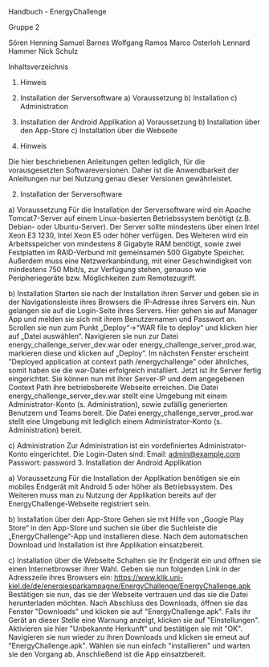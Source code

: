Handbuch - EnergyChallenge

Gruppe 2

Sören Henning
Samuel Barnes
Wolfgang Ramos
Marco Osterloh
Lennard Hammer
Nick Schulz

Inhaltsverzeichnis

1. Hinweis
2. Installation der Serversoftware
a) Voraussetzung
b) Installation
c) Administration
3. Installation der Android Applikation
a) Voraussetzung
b) Installation über den App-Store
c) Installation über die Webseite

1. Hinweis

Die hier beschriebenen Anleitungen gelten lediglich, für die vorausgesetzten Softwareversionen. Daher ist die Anwendbarkeit der Anleitungen nur bei Nutzung genau dieser Versionen gewährleistet.


2. Installation der Serversoftware

a) Voraussetzung
Für die Installation der Serversoftware wird ein Apache Tomcat7-Server auf einem Linux-basierten Betriebssystem benötigt (z.B. Debian- oder Ubuntu-Server). Der Server sollte mindestens über einen Intel Xeon E3 1230, Intel Xeon E5 oder höher verfügen. Des Weiteren wird ein Arbeitsspeicher von mindestens 8 Gigabyte RAM benötigt, sowie zwei Festplatten im RAID-Verbund mit gemeinsamen 500 Gigabyte Speicher. Außerdem muss eine Netzwerkanbindung, mit einer Geschwindigkeit von mindestens 750 Mbit/s, zur Verfügung stehen, genauso wie Peripheriegeräte bzw. Möglichkeiten zum Remotezugriff.

b) Installation
Starten sie nach der Installation ihren Server und geben sie in der Navigationsleiste ihres Browsers die IP-Adresse ihres Servers ein. Nun gelangen sie auf die Login-Seite ihres Servers. Hier gehen sie auf Manager App und melden sie sich mit ihrem Benutzernamen und Passwort an. Scrollen sie nun zum Punkt „Deploy“->“WAR file to deploy“ und klicken hier auf „Datei auswählen“. Navigieren sie nun zur Datei energy_challenge_server_dev.war oder energy_challenge_server_prod.war, markieren diese und klicken auf „Deploy“. Im nächsten Fenster erscheint "Deployed application at context path /energychallenge" oder ähnliches, somit haben sie die war-Datei erfolgreich installiert. Jetzt ist ihr Server fertig eingerichtet. Sie können nun mit ihrer Server-IP und dem angegebenen Context Path ihre betriebsbereite Webseite erreichen.
Die Datei energy_challenge_server_dev.war stellt eine Umgebung mit einem Administrator-Konto (s. Administration), sowie zufällig generierten Benutzern und Teams bereit. Die Datei energy_challenge_server_prod.war stellt eine Umgebung mit lediglich einem Administrator-Konto (s. Administration) bereit.

c) Administration
Zur Administration ist ein vordefiniertes Administrator-Konto eingerichtet. Die Login-Daten sind:
	Email: admin@example.com
	Passwort: password
3. Installation der Android Applikation

a) Voraussetzung
Für die Installation der Applikation benötigen sie ein mobiles Endgerät mit Android 5 oder höher als Betriebssystem. Des Weiteren muss man zu Nutzung der Applikation bereits auf der EnergyChallenge-Webseite registriert sein.

b) Installation  über den App-Store
Gehen sie mit Hilfe von „Google Play Store“ in den App-Store und suchen sie über die Suchleiste die „EnergyChallenge“-App und installieren diese. Nach dem automatischen Download und Installation ist ihre Applikation einsatzbereit.

c) Installation über die Webseite
Schalten sie ihr Endgerät ein und öffnen sie einen Internetbrowser ihrer Wahl. Geben sie nun folgenden Link in der Adresszeile ihres Browsers ein: https://www.klik.uni-kiel.de/de/energiesparkampagne/EnergyChallenge/EnergyChallenge.apk
Bestätigen sie nun, das sie der Webseite vertrauen und das sie die Datei herunterladen möchten. Nach Abschluss des Downloads, öffnen sie das Fenster "Downloads" und klicken sie auf "EnergyChallenge.apk". Falls ihr Gerät an dieser Stelle eine Warnung anzeigt, klicken sie auf "Einstellungen". Aktivieren sie hier "Unbekannte Herkunft" und bestätigen sie mit "OK". Navigieren sie nun wieder zu ihren Downloads und klicken sie erneut auf "EnergyChallenge.apk". Wählen sie nun einfach "installieren" und warten sie den Vorgang ab. Anschließend ist die App einsatzbereit.